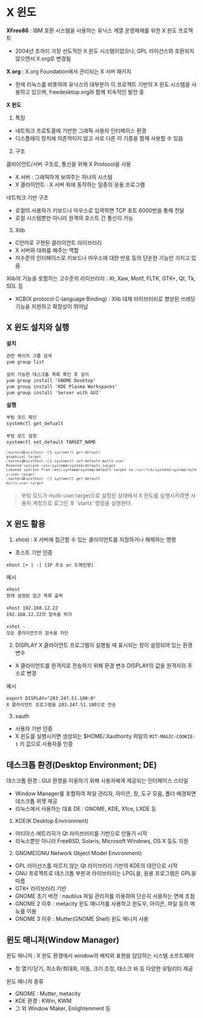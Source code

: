 # X 윈도
<b>XFree86</b> : IBM 호환 시스템을 사용하는 유닉스 계열 운영체제를 위한 X 윈도 프로젝트
- 2004년 초까지 가장 선도적인 X 윈도 시스템이었으나, GPL 라이선스와 호환되지 않으면서 X.org로 변경됨

<b>X.org</b> : X.org Foundation에서 관리되는 X 서버 패키지
- 현재 리눅스를 비롯하여 유닉스의 대부분이 이 프로젝트 기반의 X 윈도 시스템을 사용하고 있으며, freedesktop.org와 함께 지속적인 발전 중

<b>X 윈도</b>

1. 특징
  - 네트워크 프로토콜에 기반한 그래픽 사용자 인터페이스 환경
  - 디스플레이 장치에 의존적이지 않고 서로 다른 이 기종을 함께 사용할 수 있음

2. 구조

클라이언트/서버 구조로, 통신을 위해 X Protocol을 사용
  - X 서버 : 그래픽하게 보여주는 하나의 시스템
  - X 클라이언트 : X 서버 위에 동작하는 일종의 응용 프로그램

네트워크 기반 구조
  - 로컬의 사용자가 키보드나 마우스로 입력하면 TCP 포트 6000번을 통해 전달
  - 로컬 시스템뿐만 아니라 원격의 호스트 간 통신이 가능

3. Xlib

  - C언어로 구현된 클라이언트 라이브러리
  - X 서버와 대화를 해주는 역할
  - 저수준의 인터페이스로 키보드나 마우스에 대한 반응 등의 단순한 기능만 가지고 있음

Xlib의 기능을 포함하는 고수준의 라이브러리 : Xt, Xaw, Motif, FLTK, GTK+, Qt, Tk, SDL 등
- XCB(X protocol C-language Binding) : Xlib 대체 라이브러리로 향상된 쓰레딩 기능을 지원하고 확장성이 뛰어남


## X 윈도 설치와 실행
<b>설치</b>

```
관련 패키지 그룹 검색
yum group list

설치 가능한 데스크톱 목록 확인 후 설치
yum group install 'GNOME Desktop'
yum group install 'KDE Plasma Workspaces'
yum group install 'Server with GUI'
```

<b>실행</b>
```
부팅 모드 확인
systemctl get_defualt

부팅 모드 설정
systemctl set_default TARGET_NAME
```

![bootingMode](https://github.com/dee021/TIL/blob/main/Linux/img/bootingMode.png)

> 부팅 모드가 multi-user.target으로 설정된 상태에서 X 윈도를 실행시키려면 
> 사용자 계정으로 로그인 후 'startx' 명령을 실행한다.

## X 윈도 활용
1. xhost : X 서버에 접근할 수 있는 클라이언트를 지정하거나 해제하는 명령
- 호스트 기반 인증
```
xhost [+ | -] [IP 주소 or 도메인명]
```

예시
```
xhost
현재 설정된 접근 목록 출력

xhost 192.168.12.22
192.168.12.22의 접속을 허가

xshot -
모든 클라이언트의 접속을 차단
```

2. DISPLAY
X 클라이언트 프로그램이 실행될 때 표시되는 창이 설정되어 있는 환경 변수
- X 클라이언트를 원격지로 전송하기 위해 환경 변수 DISPLAY의 값을 원격지의 주소로 변경

예시
```
export DISPLAY="203.247.51.100:0"
X 클라이언트 프로그램을 203.247.51.100으로 전송
```

3. xauth
- 사용자 기반 인증
- X 윈도를 실행시키면 생성되는 $HOME/.Xauthority 파일의 `MIT-MAGIC-COOKIE-1` 키 값으로 사용자를 인증


## 데스크톱 환경(Desktop Environment; DE)
데스크톱 환경 : GUI 환경을 이용하기 위해 사용자에게 제공되는 인터페이스 스타일
- Window Manager를 포함하여 파일 관리자, 아이콘, 창, 도구 모음, 폴더 배경화면 데스크톱 위젯 제공
- 리눅스에서 사용하는 대표 DE : GNOME, KDE, Xfce, LXDE 등

1. KDE(K Desktop Environment)
- 마티아스 에트리히가 Qt 라이브러리를 기반으로 만들기 시작
- 리눅스뿐만 아니라 FreeBSD, Solaris, Microsoft Windows, OS X 등도 지원

2. GNOME(GNU Network Object Model Environment)
- GPL 라이선스를 따르지 않는 Qt 라이브러리 기반의 KDE의 대안으로 시작
- GNU 프로젝트로 데스크톱 부분과 라이브러리는 LPGL을, 응용 프로그램은 GPL을 따름
- GTK+ 라이브러리 기반
- GNOME 초기 버전 : nautilus 파일 관리자를 이용하여 단순히 사용하는 면에 초점
- GNOME 2 이후 : metacity 윈도 매니저를 사용하고 윈도우, 아이콘, 파일 등의 메뉴를 이용
- GNOME 3 이후 : Mutter(GNOME Shell) 윈도 매니저 사용

## 윈도 매니저(Window Manager)
윈도 매니저 : X 윈도 환경에서 window의 배치와 표현을 담당하는 시스템 소프트웨어
- 창 열기/닫기, 최소화/최대화, 이동, 크기 조정, 태스크 바 등 다양한 유틸리티 제공

윈도 매니저 종류
- GNOME : Mutter, metacity
- KDE 환경 : KWin, KWM
- 그 외 Window Maker, Enlightenment 등
